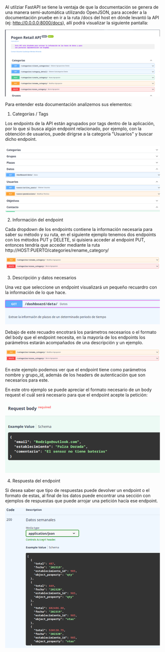Al utilziar FastAPI se tiene la ventaja de que la documentación se genera de una manera semi-automática utilizando OpenJSON, para acceder a la documentación pruebe en ir a la ruta /docs del host en dónde levantó la API (ej: http://0.0.0.0:8000/docs), allí podrá visualizar la siguiente pantalla:

![Sitio de documentación de OpenAPI](./img/openapi.png)

Para entender esta documentación analizemos sus elementos:

1. Categorías / Tags

Los endpoints de la API están agrupados por tags dentro de la aplicación, por lo que si busca algún endpoint relacionado, por ejemplo, con la obtención de usuarios, puede dirigrse a la categoría "Usuarios" y buscar dicho endpoint.

![Endpoints agrupados por categorías](./img/categorias.png)

2. Información del endpoint

Cada dropdown de los endpoints contiene la información necesaria para saber su método y su ruta, en el siguiente ejemplo tenemos dos endpoints con los métodos PUT y DELETE, si quisiera acceder al endpoint PUT, entonces tendría que acceder mediante la ruta http://HOST:PUERTO/categories/rename_category/

![Información de los endpoints](./img/endpoints.png)

3. Descripción y datos necesarios

Una vez que seleccione un endpoint visualizará un pequeño recuardro con la información de lo que hace.

![Descripción del endpoint](./img/info_endpoint.png)

Debajo de este recuadro encotrará los parámetros necesarios o el formato del body que el endpoint necesita, en la mayoría de los endpoints los parámetros estarán acompañados de una descripción y un ejemplo.

![Parámetros del endpoint](./img/endpoints.png)

En este ejemplo podemos ver que el endpoint tiene como parámetros nombre y grupo_id, además de los headers de autenticación que son necesarios para este.

En este otro ejemplo se puede apreciar el formato necesario de un body request el cuál será necesario para que el endpoint acepte la petición:

![Ejemplo de body request](./img/body.png)

4. Respuesta del endpoint

Si desea saber que tipo de respuestas puede devolver un endpoint o el formato de estas, al final de los datos puede encontrar una sección con ejemplos de respuestas que puede arrojar una petición hacía ese endpoint.

![Formato de respuestas de petición](./img/response.png)

